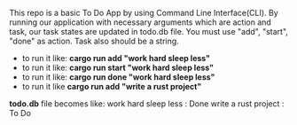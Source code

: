 This repo is a basic To Do App by using Command Line Interface(CLI). By running our application with necessary arguments which are action and task, our task states are updated in todo.db file. 
You must use "add", "start", "done" as action. Task also should be a string.

- to run it like: **cargo run add "work hard sleep less"**
- to run it like: **cargo run start "work hard sleep less"**
- to run it like: **cargo run done "work hard sleep less"**
- to run it like  **cargo run add "write a rust project"**

**todo.db** file becomes like:
work hard sleep less : Done
write a rust project : To Do



